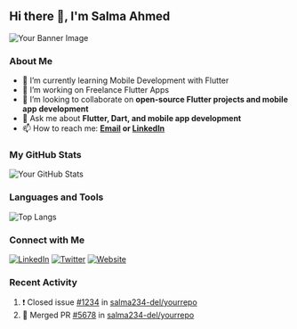 ## Hi there 👋, I'm Salma Ahmed

![Your Banner Image](https://your-image-url.com)

### About Me

- 🌱 I’m currently learning Mobile Development with Flutter
- 🔭 I’m working on Freelance Flutter Apps
- 👯 I’m looking to collaborate on **open-source Flutter projects and mobile app development**
- 💬 Ask me about **Flutter, Dart, and mobile app development**
- 📫 How to reach me: **[Email](mailto:sa310107@gmail.com) or [LinkedIn](https://www.linkedin.com/in/salma-ahmed-71a9a8229)**


### My GitHub Stats

![Your GitHub Stats](https://github-readme-stats.vercel.app/api?username=salma234-del&show_icons=true&theme=radical)

### Languages and Tools

![Top Langs](https://github-readme-stats.vercel.app/api/top-langs/?username=salma234-del&layout=compact&theme=radical)

### Connect with Me

[![LinkedIn](https://img.shields.io/badge/LinkedIn-blue?style=flat&logo=linkedin&labelColor=blue)](https://www.linkedin.com/in/salma-ahmed-71a9a8229)
[![Twitter](https://img.shields.io/badge/Twitter-blue?style=flat&logo=twitter&labelColor=blue)](https://twitter.com/yourprofile)
[![Website](https://img.shields.io/badge/Website-red?style=flat&logo=website&labelColor=red)](https://yourwebsite.com)

### Recent Activity

<!--START_SECTION:activity-->
1. ❗️ Closed issue [#1234](https://github.com/salma234-del/yourrepo/issues/1234) in [salma234-del/yourrepo](https://github.com/salma234-del/yourrepo)
2. 🎉 Merged PR [#5678](https://github.com/salma234-del/yourrepo/pull/5678) in [salma234-del/yourrepo](https://github.com/salma234-del/yourrepo)
<!--END_SECTION:activity-->
